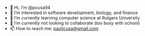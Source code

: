 - 👋  Hi, I’m @pcusa94
- 👀  I’m interested in software development, biology, and finance
- 🌱  I’m currently learning computer science at Rutgers University
- 💞️  I’m currently not looking to collaborate (too busy with school)
- 📫  How to reach me: pauljcusa@gmail.com

<!---
pcusa94/pcusa94 is a ✨ special ✨ repository because its `README.md` (this file) appears on your GitHub profile.
You can click the Preview link to take a look at your changes.
--->
